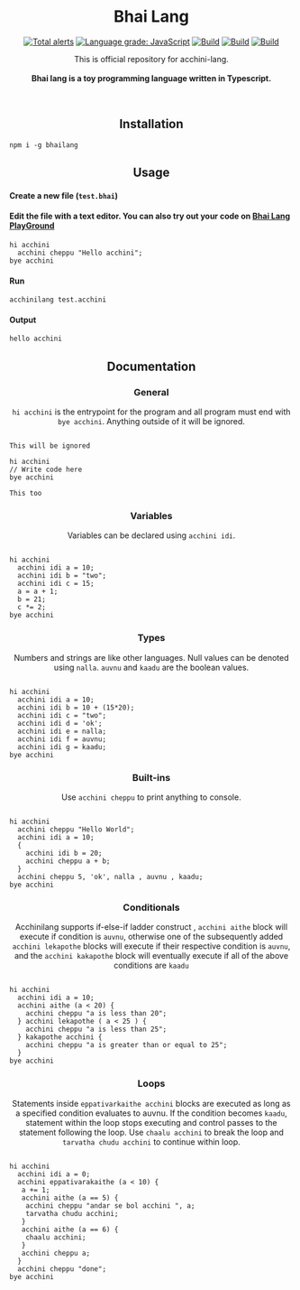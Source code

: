 <h1 align="center">Bhai Lang</h1>
<p align="center">
<a href="https://lgtm.com/projects/g/DulLabs/bhai-lang/alerts/"><img alt="Total alerts" src="https://img.shields.io/lgtm/alerts/g/DulLabs/bhai-lang.svg?logo=lgtm&logoWidth=18"/></a>
<a href="https://lgtm.com/projects/g/DulLabs/bhai-lang/context:javascript"><img alt="Language grade: JavaScript" src="https://img.shields.io/lgtm/grade/javascript/g/DulLabs/bhai-lang.svg?logo=lgtm&logoWidth=18"/></a>
<a href="https://github.com/DulLabs/bhai-lang/actions/workflows/node.js.yml/badge.svg"><img alt="Build" src="https://github.com/DulLabs/bhai-lang/actions/workflows/node.js.yml/badge.svg"/></a>
<a href="https://bhailang.js.org/"><img alt="Build" src="https://img.shields.io/badge/website-bhailang.js.org-orange"/></a>
<a href="https://www.npmjs.com/package/bhailang"><img alt="Build" src="https://img.shields.io/badge/npm-bhailang-orange"/></a>
  
</p>
<p align="center">
  This is official repository for acchini-lang.<br><br>
  <b>Bhai lang is a toy programming language written in Typescript.</b>
</p>
<br>

<h2 align="center">Installation</h2>

```
npm i -g bhailang
```

<h2 align="center">Usage</h2>

<h4 align="left">Create a new file (<code>test.bhai</code>)</h4>


<h4 align="left">Edit the file with a text editor.
You can also try out your code on <a href="https://bhailang.js.org/#playground">Bhai Lang PlayGround</a></h4>

```
hi acchini
  acchini cheppu "Hello acchini";
bye acchini

```

<h4 align="left">Run</h4>

```
acchinilang test.acchini
```

<h4 align="left">Output</h4>

```
hello acchini
```

<h2 align="center">Documentation</h2>

<h3 align="center">General</h3>
<p align="center"><code>hi acchini</code> is the entrypoint for the program and all program must end with <code>bye acchini</code>. Anything outside of it will be ignored.</p>

```

This will be ignored

hi acchini
// Write code here
bye acchini

This too
```

<h3 align="center">Variables</h3>
<p align="center">Variables can be declared using <code>acchini idi</code>.</p>

```

hi acchini
  acchini idi a = 10;
  acchini idi b = "two";
  acchini idi c = 15;
  a = a + 1;
  b = 21;
  c *= 2;
bye acchini
```

<h3 align="center">Types</h3>
<p align="center">Numbers and strings are like other languages. Null values can be denoted using <code>nalla</code>. <code>auvnu</code> and <code>kaadu</code> are the boolean values.</p>

```

hi acchini
  acchini idi a = 10;
  acchini idi b = 10 + (15*20);
  acchini idi c = "two";
  acchini idi d = 'ok';
  acchini idi e = nalla;
  acchini idi f = auvnu;
  acchini idi g = kaadu;
bye acchini
```

<h3 align="center">Built-ins</h3>
<p align="center">Use <code>acchini cheppu</code> to print anything to console.</p>

```

hi acchini
  acchini cheppu "Hello World";
  acchini idi a = 10;
  {
    acchini idi b = 20;
    acchini cheppu a + b;
  }
  acchini cheppu 5, 'ok', nalla , auvnu , kaadu;
bye acchini
```

<h3 align="center">Conditionals</h3>
<p align="center">Acchinilang supports if-else-if ladder construct , <code>acchini aithe</code> block will execute if condition is <code>auvnu</code>, otherwise one of the subsequently added <code>acchini lekapothe</code> blocks will execute if their respective condition is <code>auvnu</code>, and the <code>acchini kakapothe</code> block will eventually execute if all of the above conditions are <code>kaadu</code>

```

hi acchini
  acchini idi a = 10;
  acchini aithe (a < 20) {
    acchini cheppu "a is less than 20";
  } acchini lekapothe ( a < 25 ) {
    acchini cheppu "a is less than 25";
  } kakapothe acchini {
    acchini cheppu "a is greater than or equal to 25";
  }
bye acchini
```

<h3 align="center">Loops</h3>
<p align="center">Statements inside <code>eppativarkaithe acchini</code> blocks are executed as long as a specified condition evaluates to auvnu. If the condition becomes <code>kaadu</code>, statement within the loop stops executing and control passes to the statement following the loop. Use <code>chaalu acchini</code> to break the loop and <code className="language-cpp">tarvatha chudu acchini</code> to continue within loop.</p>


```

hi acchini
  acchini idi a = 0;
  acchini eppativarakaithe (a < 10) {
   a += 1;
   acchini aithe (a == 5) {
    acchini cheppu "andar se bol acchini ", a;
    tarvatha chudu acchini;
   }
   acchini aithe (a == 6) {
    chaalu acchini;
   }
   acchini cheppu a;
  }
  acchini cheppu "done";
bye acchini
```









